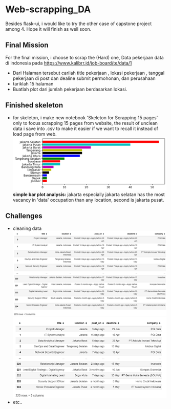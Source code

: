 # Web-scrapping_DA
Besides flask-ui, i would like to try the other case of capstone project among 4. Hope it will finish as well soon.

## Final Mission
For the final mission, i choose to scrap the (Hard) one, Data pekerjaan data di indonesia pada  https://www.kalibrr.id/job-board/te/data/1
- Dari Halaman tersebut carilah title pekerjaan , lokasi pekerjaan , tanggal pekerjaan di post dan dealine submit permohonan, dan perusahaan
- tariklah 15 halaman
- Buatlah plot dari jumlah pekerjaan berdasarkan lokasi.

## Finished skeleton
- for skeleton, i make new notebook 'Skeleton for Scrapping 15 pages' only to focus scrapping 15 pages from website, the result of unclean data i save into .csv to make it easier if we want to recall it instead of load page from web.
![](cat_order.png)
<b>simple bar plot analysis:</b> jakarta especially jakarta selatan has the most vacancy in 'data' occupation than any location, second is jakarta pusat.

## Challenges
- cleaning data
![](df_unclean.png)
![](df_semi_clean.png)
- etc..